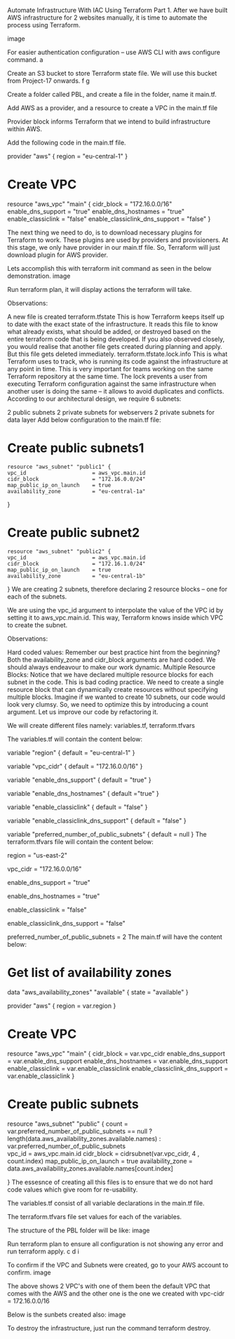
Automate Infrastructure With IAC Using Terraform Part 1.
After we have built AWS infrastructure for 2 websites manually, it is time to automate the process using Terraform.

image

For easier authentication configuration – use AWS CLI with aws configure command.
a

Create an S3 bucket to store Terraform state file. We will use this bucket from Project-17 onwards.
f g

Create a folder called PBL, and create a file in the folder, name it main.tf.

Add AWS as a provider, and a resource to create a VPC in the main.tf file

Provider block informs Terraform that we intend to build infrastructure within AWS.

Add the following code in the main.tf file.

provider "aws" {
  region = "eu-central-1"
}

# Create VPC
resource "aws_vpc" "main" {
  cidr_block                     = "172.16.0.0/16"
  enable_dns_support             = "true"
  enable_dns_hostnames           = "true"
  enable_classiclink             = "false"
  enable_classiclink_dns_support = "false"
}

The next thing we need to do, is to download necessary plugins for Terraform to work. These plugins are used by providers and provisioners. At this stage, we only have provider in our main.tf file. So, Terraform will just download plugin for AWS provider.

Lets accomplish this with terraform init command as seen in the below demonstration.
image

Run terraform plan, it will display actions the terraform will take.

Observations:

A new file is created terraform.tfstate This is how Terraform keeps itself up to date with the exact state of the infrastructure. It reads this file to know what already exists, what should be added, or destroyed based on the entire terraform code that is being developed.
If you also observed closely, you would realise that another file gets created during planning and apply. But this file gets deleted immediately. terraform.tfstate.lock.info This is what Terraform uses to track, who is running its code against the infrastructure at any point in time. This is very important for teams working on the same Terraform repository at the same time. The lock prevents a user from executing Terraform configuration against the same infrastructure when another user is doing the same – it allows to avoid duplicates and conflicts.
According to our architectural design, we require 6 subnets:

2 public subnets
2 private subnets for webservers
2 private subnets for data layer
Add below configuration to the main.tf file:

# Create public subnets1
    resource "aws_subnet" "public1" {
    vpc_id                     = aws_vpc.main.id
    cidr_block                 = "172.16.0.0/24"
    map_public_ip_on_launch    = true
    availability_zone          = "eu-central-1a"

}

# Create public subnet2
    resource "aws_subnet" "public2" {
    vpc_id                     = aws_vpc.main.id
    cidr_block                 = "172.16.1.0/24"
    map_public_ip_on_launch    = true
    availability_zone          = "eu-central-1b"
}
We are creating 2 subnets, therefore declaring 2 resource blocks – one for each of the subnets.

We are using the vpc_id argument to interpolate the value of the VPC id by setting it to aws_vpc.main.id. This way, Terraform knows inside which VPC to create the subnet.

Observations:

Hard coded values: Remember our best practice hint from the beginning? Both the availability_zone and cidr_block arguments are hard coded. We should always endeavour to make our work dynamic.
Multiple Resource Blocks: Notice that we have declared multiple resource blocks for each subnet in the code. This is bad coding practice. We need to create a single resource block that can dynamically create resources without specifying multiple blocks. Imagine if we wanted to create 10 subnets, our code would look very clumsy. So, we need to optimize this by introducing a count argument.
Let us improve our code by refactoring it.

We will create different files namely: variables.tf, terraform.tfvars

The variables.tf will contain the content below:

variable "region" {
      default = "eu-central-1"
}

variable "vpc_cidr" {
    default = "172.16.0.0/16"
}

variable "enable_dns_support" {
    default = "true"
}

variable "enable_dns_hostnames" {
    default ="true" 
}

variable "enable_classiclink" {
    default = "false"
}

variable "enable_classiclink_dns_support" {
    default = "false"
}

  variable "preferred_number_of_public_subnets" {
      default = null
}
The terraform.tfvars file will contain the content below:

region = "us-east-2"

vpc_cidr = "172.16.0.0/16" 

enable_dns_support = "true" 

enable_dns_hostnames = "true"  

enable_classiclink = "false" 

enable_classiclink_dns_support = "false" 

preferred_number_of_public_subnets = 2
The main.tf will have the content below:

# Get list of availability zones
data "aws_availability_zones" "available" {
state = "available"
}

provider "aws" {
  region = var.region
}

# Create VPC
resource "aws_vpc" "main" {
  cidr_block                     = var.vpc_cidr
  enable_dns_support             = var.enable_dns_support
  enable_dns_hostnames           = var.enable_dns_support
  enable_classiclink             = var.enable_classiclink
  enable_classiclink_dns_support = var.enable_classiclink
}

# Create public subnets
resource "aws_subnet" "public" {
  count  = var.preferred_number_of_public_subnets == null ? length(data.aws_availability_zones.available.names) : var.preferred_number_of_public_subnets   
  vpc_id = aws_vpc.main.id
  cidr_block              = cidrsubnet(var.vpc_cidr, 4 , count.index)
  map_public_ip_on_launch = true
  availability_zone       = data.aws_availability_zones.available.names[count.index]

}
The essesnce of creating all this files is to ensure that we do not hard code values which give room for re-usability.

The variables.tf consist of all variable declarations in the main.tf file.

The terraform.tfvars file set values for each of the variables.

The structure of the PBL folder will be like:
image

Run terraform plan to ensure all configuration is not showing any error and run terraform apply.
c d i

To confirm if the VPC and Subnets were created, go to your AWS account to confirm. image

The above shows 2 VPC's with one of them been the default VPC that comes with the AWS and the other one is the one we created with vpc-cidr = 172.16.0.0/16

Below is the sunbets created also:
image

To destroy the infrastructure, just run the command terraform destroy.
